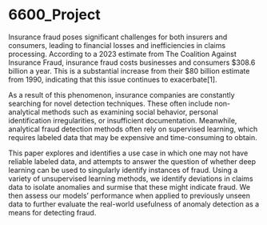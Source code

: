 # 6600_Project


Insurance fraud poses significant challenges for both insurers and consumers, leading to financial losses and inefficiencies in claims processing. According to a 2023 estimate from The Coalition Against Insurance Fraud, insurance fraud costs businesses and consumers $308.6 billion a year. This is a substantial increase from their $80 billion estimate from 1990, indicating that this issue continues to exacerbate[1].

As a result of this phenomenon, insurance companies are constantly searching for novel detection techniques. These often include non-analytical methods such as examining social behavior, personal identification irregularities, or insufficient documentation. Meanwhile, analytical fraud detection methods often rely on supervised learning, which requires labeled data that may be expensive and time-consuming to obtain. 

This paper explores and identifies a use case in which one may not have reliable labeled data, and attempts to answer the question of whether deep learning can be used to singularly identify instances of fraud. Using a variety of unsupervised learning methods, we identify deviations in claims data to isolate anomalies and surmise that these might indicate fraud. We then assess our models’ performance when applied to previously unseen data to further evaluate the real-world usefulness of anomaly detection as a means for detecting fraud.
